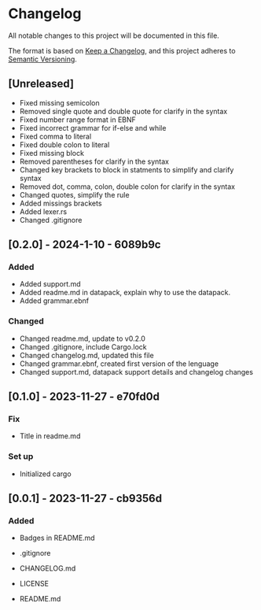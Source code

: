 # Changelog

All notable changes to this project will be documented in this file.

The format is based on [Keep a Changelog](https://keepachangelog.com/en/1.1.0/),
and this project adheres to [Semantic Versioning](https://semver.org/spec/v2.0.0.html).

## [Unreleased]

- Fixed missing semicolon
- Removed single quote and double quote for clarify in the syntax
- Fixed number range format in EBNF
- Fixed incorrect grammar for if-else and while
- Fixed comma to literal
- Fixed double colon to literal
- Fixed missing block
- Removed parentheses for clarify in the syntax
- Changed key brackets to block in statments to simplify and clarify syntax
- Removed dot, comma, colon, double colon for clarify in the syntax
- Changed quotes, simplify the rule
- Added missings brackets
- Added lexer.rs
- Changed .gitignore

## [0.2.0] - 2024-1-10 - 6089b9c

### Added

- Added support.md
- Added readme.md in datapack, explain why to use the datapack.
- Added grammar.ebnf

### Changed

- Changed readme.md, update to v0.2.0
- Changed .gitignore, include Cargo.lock
- Changed changelog.md, updated this file
- Changed grammar.ebnf, created first version of the lenguage
- Changed support.md, datapack support details and changelog changes

## [0.1.0] - 2023-11-27 - e70fd0d

### Fix

- Title in readme.md

### Set up

- Initialized cargo

## [0.0.1] - 2023-11-27 - cb9356d

### Added

- Badges in README.md

- .gitignore
- CHANGELOG.md
- LICENSE
- README.md
